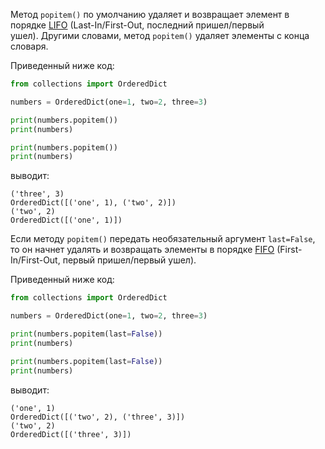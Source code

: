 

Метод `popitem()` по умолчанию удаляет и возвращает элемент в порядке [LIFO](https://ru.wikipedia.org/wiki/LIFO) (Last-In/First-Out, последний пришел/первый ушел). Другими словами, метод `popitem()` удаляет элементы с конца словаря.

Приведенный ниже код:

```python
from collections import OrderedDict

numbers = OrderedDict(one=1, two=2, three=3)

print(numbers.popitem())
print(numbers)

print(numbers.popitem())
print(numbers)
```

выводит:

```no-highlight
('three', 3)
OrderedDict([('one', 1), ('two', 2)])
('two', 2)
OrderedDict([('one', 1)])
```

Если методу `popitem()` передать необязательный аргумент `last=False`, то он начнет удалять и возвращать элементы в порядке [FIFO](https://ru.wikipedia.org/wiki/FIFO) (First-In/First-Out, первый пришел/первый ушел).

Приведенный ниже код:

```python
from collections import OrderedDict

numbers = OrderedDict(one=1, two=2, three=3)

print(numbers.popitem(last=False))
print(numbers)

print(numbers.popitem(last=False))
print(numbers)
```

выводит:

```no-highlight
('one', 1)
OrderedDict([('two', 2), ('three', 3)])
('two', 2)
OrderedDict([('three', 3)])
```
